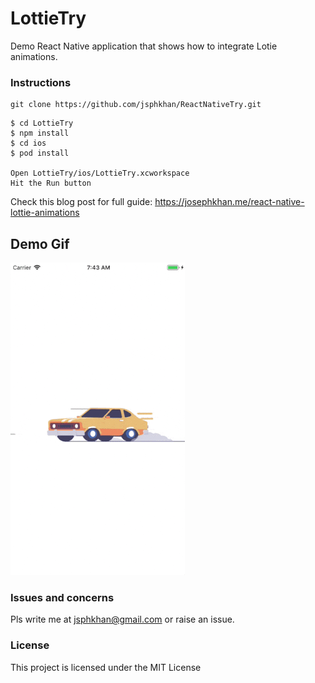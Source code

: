 # LottieTry
Demo React Native application that shows how to integrate Lotie animations.

### Instructions
```
git clone https://github.com/jsphkhan/ReactNativeTry.git
```
```
$ cd LottieTry
$ npm install
$ cd ios
$ pod install

Open LottieTry/ios/LottieTry.xcworkspace
Hit the Run button
```

Check this blog post for full guide: https://josephkhan.me/react-native-lottie-animations

## Demo Gif
![Demo](gif/demo.gif)

### Issues and concerns
Pls write me at jsphkhan@gmail.com or raise an issue.

### License
This project is licensed under the MIT License

